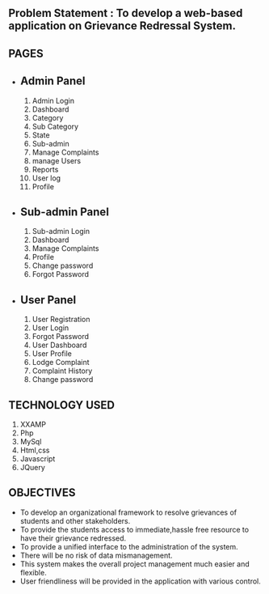 ## Problem Statement : To develop a web-based application on Grievance Redressal System.

PAGES 
-
- Admin Panel
  --
  1. Admin Login                       
  2. Dashboard
  3. Category
  4. Sub Category
  5. State
  6. Sub-admin
  7. Manage Complaints
  8. manage Users
  9. Reports
  10. User log
  11. Profile
      
- Sub-admin Panel
  --
  1. Sub-admin Login
  2. Dashboard
  3. Manage Complaints
  4. Profile
  5. Change password
  6. Forgot Password
  
- User Panel
  --
  1. User Registration
  2. User Login
  3. Forgot Password
  4. User Dashboard
  5. User Profile
  6. Lodge Complaint
  7. Complaint History
  8. Change password

TECHNOLOGY USED
-
  1. XXAMP
  2. Php
  3. MySql
  4. Html,css
  5. Javascript
  6. JQuery

OBJECTIVES
-
- To develop an organizational framework to resolve grievances of students and other stakeholders.
- To provide the students access to immediate,hassle free resource to have their grievance redressed.
- To provide a unified interface to the administration of the system.
- There will be no risk of data mismanagement.
- This system makes the overall project management much easier and flexible.
- User friendliness will be provided in the application with various control.
     






